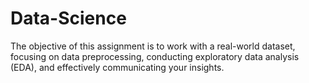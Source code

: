# Data-Science
The objective of this assignment is to work with a real-world dataset, focusing on data preprocessing, conducting exploratory data analysis (EDA), and effectively communicating your insights.
